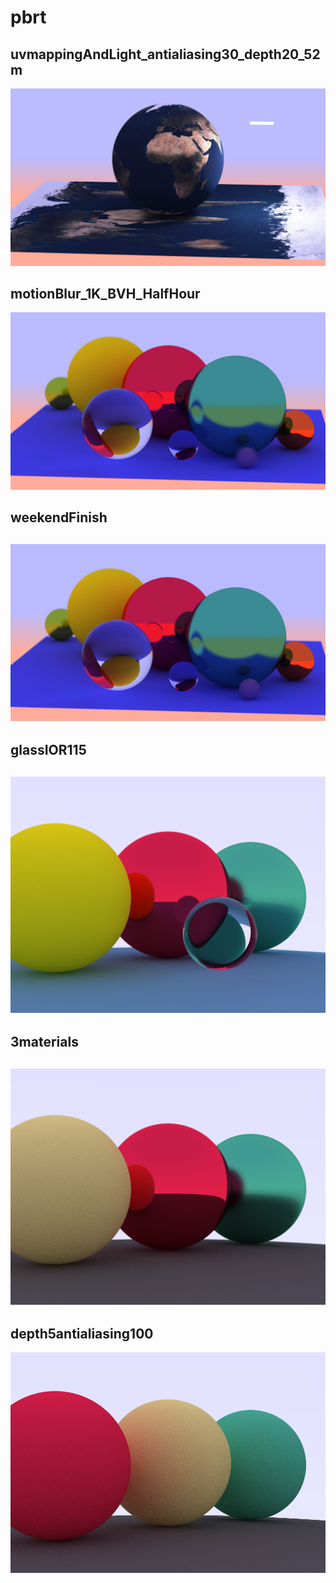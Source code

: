 # pbrt

## uvmappingAndLight_antialiasing30_depth20_52m
![](milestones/uvmappingAndLight_antialiasing30_depth20_52m.png)

## motionBlur_1K_BVH_HalfHour
![](milestones/motionBlur_1K_BVH_HalfHour.png)

## weekendFinish
![](milestones/weekendFinish.png)
---
## glassIOR115
![](milestones/glassIOR115.png)
---
## 3materials
![](milestones/3materials.png)
---
## depth5antialiasing100
![](milestones/depth5antialiasing100.png)


